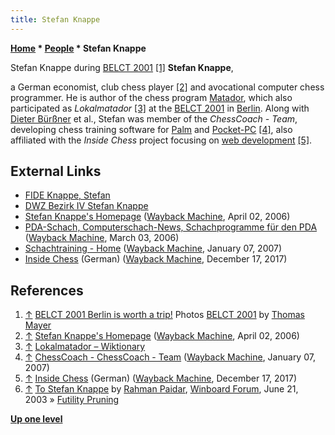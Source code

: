 ```yaml
---
title: Stefan Knappe
---
```

**[Home](Home "Home") \* [People](People "People") \* Stefan Knappe**



 [](http://www.quarkchess.de/belct/body_index.html) Stefan Knappe during [BELCT 2001](BELCT_2001 "BELCT 2001") <a id="cite-note-1" href="#cite-ref-1">[1]</a> 
**Stefan Knappe**,  

a German economist, club chess player <a id="cite-note-2" href="#cite-ref-2">[2]</a> and avocational computer chess programmer. 
He is author of the chess program [Matador](Matador "Matador"), which also participated as *Lokalmatador* <a id="cite-note-3" href="#cite-ref-3">[3]</a> at the [BELCT 2001](BELCT_2001 "BELCT 2001") in [Berlin](https://en.wikipedia.org/wiki/Berlin). 
Along with [Dieter Bürßner](Dieter_B%C3%BCr%C3%9Fner "Dieter Bürßner") et al., Stefan was member of the *ChessCoach - Team*, developing chess training software for [Palm](index.php?title=Palm&action=edit&redlink=1 "Palm (page does not exist)") and [Pocket-PC](index.php?title=Pocket-PC&action=edit&redlink=1 "Pocket-PC (page does not exist)")
<a id="cite-note-4" href="#cite-ref-4">[4]</a>, 
also affiliated with the *Inside Chess* project focusing on [web development](https://en.wikipedia.org/wiki/Web_development) <a id="cite-note-5" href="#cite-ref-5">[5]</a>.



## External Links


* [FIDE Knappe, Stefan](https://ratings.fide.com/profile/24625450)
* [DWZ Bezirk IV Stefan Knappe](http://schachbezirk4.de/dwz/player.php?pkz=10108386)
* [Stefan Knappe's Homepage](https://web.archive.org/web/20060402233948/http://www.stefanknappe.de/) ([Wayback Machine](https://en.wikipedia.org/wiki/Wayback_Machine), April 02, 2006)
* [PDA-Schach, Computerschach-News, Schachprogramme für den PDA](https://web.archive.org/web/20060303085114/http://www.pda-schach.de/) ([Wayback Machine](https://en.wikipedia.org/wiki/Wayback_Machine), March 03, 2006)
* [Schachtraining - Home](https://web.archive.org/web/20070106185813/http://www.chesscoach.de/home/index.php) ([Wayback Machine](https://en.wikipedia.org/wiki/Wayback_Machine), January 07, 2007)
* [Inside Chess](https://web.archive.org/web/20171217230520/http://www.inside-chess.de:80/) (German) ([Wayback Machine](https://en.wikipedia.org/wiki/Wayback_Machine), December 17, 2017)


## References


1. <a id="cite-ref-1" href="#cite-note-1">↑</a> [BELCT 2001 Berlin is worth a trip!](http://www.quarkchess.de/belct/) Photos [BELCT 2001](BELCT_2001 "BELCT 2001") by [Thomas Mayer](Thomas_Mayer "Thomas Mayer")
2. <a id="cite-ref-2" href="#cite-note-2">↑</a> [Stefan Knappe's Homepage](https://web.archive.org/web/20060402233948/http://www.stefanknappe.de/) ([Wayback Machine](https://en.wikipedia.org/wiki/Wayback_Machine), April 02, 2006)
3. <a id="cite-ref-3" href="#cite-note-3">↑</a> [Lokalmatador – Wiktionary](https://de.wiktionary.org/wiki/Lokalmatador)
4. <a id="cite-ref-4" href="#cite-note-4">↑</a> [ChessCoach - ChessCoach - Team](https://web.archive.org/web/20070107174813/http://www.chesscoach.de/chesscoach-team.html) ([Wayback Machine](https://en.wikipedia.org/wiki/Wayback_Machine), January 07, 2007)
5. <a id="cite-ref-5" href="#cite-note-5">↑</a> [Inside Chess](https://web.archive.org/web/20171217230520/http://www.inside-chess.de:80/) (German) ([Wayback Machine](https://en.wikipedia.org/wiki/Wayback_Machine), December 17, 2017)
6. <a id="cite-ref-6" href="#cite-note-6">↑</a> [To Stefan Knappe](http://www.open-aurec.com/wbforum/viewtopic.php?f=18&t=43088) by [Rahman Paidar](Rahman_Paidar "Rahman Paidar"), [Winboard Forum](Computer_Chess_Forums "Computer Chess Forums"), June 21, 2003 » [Futility Pruning](Futility_Pruning "Futility Pruning")

**[Up one level](People "People")**







 
